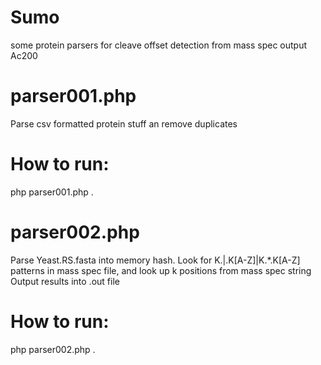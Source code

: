 Sumo 
====
some protein parsers for cleave offset detection from mass spec output Ac200





parser001.php
=============
Parse csv formatted protein stuff an remove duplicates

How to run:
=============
php parser001.php .


parser002.php
=============
Parse Yeast.RS.fasta into memory hash.
Look for K.|.K[A-Z]|K.*.K[A-Z] patterns in mass spec file, and look up k positions from mass spec string
Output results into .out file

How to run:
=============
php parser002.php .

